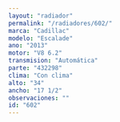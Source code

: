 ```yaml
---
layout: "radiador"
permalink: "/radiadores/602/"
marca: "Cadillac"
modelo: "Escalade"
ano: "2013"
motor: "V8 6.2"
transmision: "Automática"
parte: "432298"
clima: "Con clima"
alto: "34"
ancho: "17 1/2"
observaciones: ""
id: "602"
---
```


